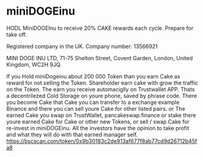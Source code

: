 # miniDOGEinu
HODL MiniDOGEInu to receive 20% CAKE rewards each cycle. Prepare for take off. 

Registered company in the UK. Company number: 13566921

MINI DOGE INU LTD, 71-75 Shelton Street, Covent Garden, London, United Kingdom, WC2H 9JQ.

If you Hold miniDogeinu about  200 000 Token than you earn Cake as reward for not selling the Token. Shareholder earn cake with grow the traffic on the Token. The earn you receive automaciglly on Trustwallet APP. Thats a decentrilezed Cold Storage on youre phone, saved by phrase code. There you become Cake that Cake you can transfer to a exchange example Binance and there you can sell youre Cake for other listed pairs. or
The earned Cake you swap on TrustWallet, pancakeswap.finance or stake there youre earned Cake for Cake or other new Tokens, or
sell / swap Cake for re-invest in miniDOGEinu. 
All the investors have the opinion to take profit and what they will do with that earned manager self.
https://bscscan.com/token/0x9b30183c2de913af677f8ab77cd9d26712b45fa8
